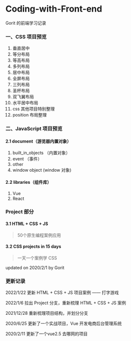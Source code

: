 # Coding-with-Front-end
Gorit 的前端学习记录 

### 一、CSS 项目预览  
1. 垂直居中 
2. 等分布局  
3. 等高布局 
4. 多列布局 
5. 居中布局 
6. 全屏布局 
7. 三列布局 
8. 圣杯布局 
9. 双飞翼布局 
10. 水平居中布局 
11. css 其他项目特别整理  
12. position 布局整理

### 二、JavaScript 项目预览  
#### 2.1 document（游览器内置对象）
1. built_in_objects （内置对象） 
2. event （事件）  
3. other  
4. window object (window 对象)  

#### 2.2 libraries（组件库）
1. Vue
2. React

### Project 部分 
#### 3.1 HTML + CSS + JS
> 50个原生编程案例应用

#### 3.2 CSS projects in 15 days
> 一天一个案例学 CSS


updated on 2020/2/1 by Gorit  

### 更新记录  
2022/1/22 更新 HTML + CSS + JS 项目案例 —— 打字游戏

2022/1/6 拉出 Project 分支，重新梳理 HTML + CSS + JS 案例

2021/12/28 重新梳理项目结构，并划分分支

2020/6/25 更新了一个实战项目，Vue 开发电商后台管理系统  

2020/2/11 更新了一个vue2.5 去哪网的项目  